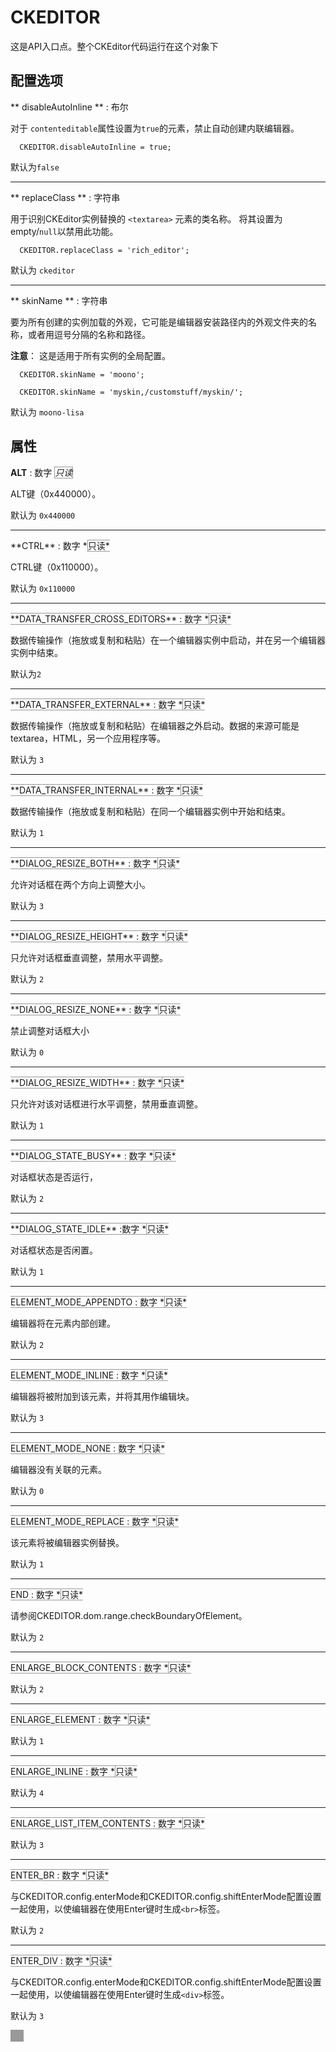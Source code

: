 # CKEDITOR
这是API入口点。整个CKEditor代码运行在这个对象下

## 配置选项

** disableAutoInline ** : 布尔

对于 `contenteditable`属性设置为`true`的元素，禁止自动创建内联编辑器。

      CKEDITOR.disableAutoInline = true;

默认为`false`
<hr>
** replaceClass ** : 字符串

用于识别CKEditor实例替换的 `<textarea>` 元素的类名称。 将其设置为 empty/`null`以禁用此功能。

      CKEDITOR.replaceClass = 'rich_editor';
      
默认为 `ckeditor`
<hr>
** skinName ** : 字符串

要为所有创建的实例加载的外观，它可能是编辑器安装路径内的外观文件夹的名称，或者用逗号分隔的名称和路径。

**注意**： 这是适用于所有实例的全局配置。

      CKEDITOR.skinName = 'moono';

      CKEDITOR.skinName = 'myskin,/customstuff/myskin/';
      
默认为  `moono-lisa`

## 属性

**ALT** : 数字  *<span style="border:1px solid #999">只读<span>*

ALT键（0x440000）。

默认为 `0x440000`

<hr>
**CTRL** : 数字  *<span style="border:1px solid #999">只读<span>*

CTRL键（0x110000）。

默认为 `0x110000`

<hr>
**DATA_TRANSFER_CROSS_EDITORS** : 数字  *<span style="border:1px solid #999">只读<span>*

数据传输操作（拖放或复制和粘贴）在一个编辑器实例中启动，并在另一个编辑器实例中结束。

默认为`2`
<hr>
**DATA_TRANSFER_EXTERNAL** : 数字  *<span style="border:1px solid #999">只读<span>*

数据传输操作（拖放或复制和粘贴）在编辑器之外启动。数据的来源可能是textarea，HTML，另一个应用程序等。

默认为 `3`
<hr>
**DATA_TRANSFER_INTERNAL** : 数字  *<span style="border:1px solid #999">只读<span>*

数据传输操作（拖放或复制和粘贴）在同一个编辑器实例中开始和结束。

默认为 `1`
<hr>
**DIALOG_RESIZE_BOTH** : 数字  *<span style="border:1px solid #999">只读<span>*

允许对话框在两个方向上调整大小。

默认为 `3`
<hr>
**DIALOG_RESIZE_HEIGHT** : 数字  *<span style="border:1px solid #999">只读<span>*

只允许对话框垂直调整，禁用水平调整。

默认为 `2`
<hr>
**DIALOG_RESIZE_NONE** : 数字  *<span style="border:1px solid #999">只读<span>*

禁止调整对话框大小

默认为 `0`
<hr>
**DIALOG_RESIZE_WIDTH** : 数字  *<span style="border:1px solid #999">只读<span>*

只允许对该对话框进行水平调整，禁用垂直调整。

默认为 `1`
<hr>
**DIALOG_STATE_BUSY** : 数字  *<span style="border:1px solid #999">只读<span>*

对话框状态是否运行，

默认为 `2`
<hr>
**DIALOG_STATE_IDLE** :数字  *<span style="border:1px solid #999">只读<span>*

对话框状态是否闲置。

默认为 `1`
<hr>
ELEMENT_MODE_APPENDTO : 数字  *<span style="border:1px solid #999">只读<span>*

编辑器将在元素内部创建。

默认为 `2`
<hr>
ELEMENT_MODE_INLINE : 数字  *<span style="border:1px solid #999">只读<span>*

编辑器将被附加到该元素，并将其用作编辑块。

默认为 `3`
<hr>
ELEMENT_MODE_NONE : 数字  *<span style="border:1px solid #999">只读<span>*

编辑器没有关联的元素。

默认为 `0`
<hr>
ELEMENT_MODE_REPLACE : 数字  *<span style="border:1px solid #999">只读<span>*

该元素将被编辑器实例替换。

默认为 `1`
<hr>
END : 数字  *<span style="border:1px solid #999">只读<span>*

请参阅CKEDITOR.dom.range.checkBoundaryOfElement。

默认为 `2`
<hr>
ENLARGE_BLOCK_CONTENTS : 数字  *<span style="border:1px solid #999">只读<span>*

默认为 `2`
<hr>
ENLARGE_ELEMENT : 数字  *<span style="border:1px solid #999">只读<span>*

默认为 `1`
<hr>
ENLARGE_INLINE : 数字  *<span style="border:1px solid #999">只读<span>*

默认为 `4`
<hr>
ENLARGE_LIST_ITEM_CONTENTS : 数字  *<span style="border:1px solid #999">只读<span>*

默认为 `3`
<hr>
ENTER_BR : 数字  *<span style="border:1px solid #999">只读<span>*

与CKEDITOR.config.enterMode和CKEDITOR.config.shiftEnterMode配置设置一起使用，以使编辑器在使用Enter键时生成`<br>`标签。

默认为 `2`
<hr>
ENTER_DIV : 数字  *<span style="border:1px solid #999">只读<span>*

与CKEDITOR.config.enterMode和CKEDITOR.config.shiftEnterMode配置设置一起使用，以使编辑器在使用Enter键时生成`<div>`标签。

默认为 `3`